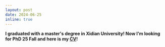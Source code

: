```yaml
---
layout: post
date: 2024-06-25
inline: true
---
```


**I graduated with a master's degree in Xidian University! Now I'm looking for PhD 25 Fall and here is my [CV](https://xinyangatk.github.io/assets/pdf/LXY_CV.pdf)!**